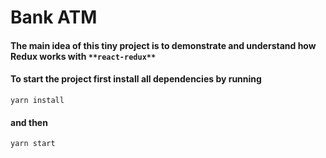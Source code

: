 # Bank ATM

#### The main idea of this tiny project is to demonstrate and understand  how Redux works with ```**react-redux**```

#### To start the project first install all dependencies by running
```
yarn install
```
#### and then

```
yarn start
```